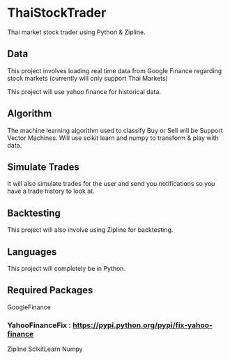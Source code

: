 # ThaiStockTrader
Thai market stock trader using Python &amp; Zipline.

## Data
This project involves loading real time data from Google Finance regarding stock markets (currently will only support Thai Markets)

This project will use yahoo finance for historical data.

## Algorithm
The machine learning algorithm used to classify Buy or Sell will be Support Vector Machines. Will use scikit learn and numpy to transform & play with data.

## Simulate Trades
It will also simulate trades for the user and send you notifications so you have a trade history to look at.

## Backtesting
This project will also involve using Zipline for backtesting.

## Languages
This project will completely be in Python.

## Required Packages
GoogleFinance
### YahooFinanceFix : https://pypi.python.org/pypi/fix-yahoo-finance
Zipline
ScikitLearn
Numpy

